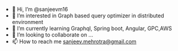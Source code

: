 - 👋 Hi, I’m @sanjeevm16
- 👀 I’m interested in Graph based query optimizer in distributed environment
- 🌱 I’m currently learning Graphql, Spring boot, Angular, GPC,AWS
- 💞️ I’m looking to collaborate on ...
- 📫 How to reach me sanjeev.mehrotra@gmail.com

<!---
sanjeevm16/sanjeevm16 is a ✨ special ✨ repository because its `README.md` (this file) appears on your GitHub profile.
You can click the Preview link to take a look at your changes.
--->
